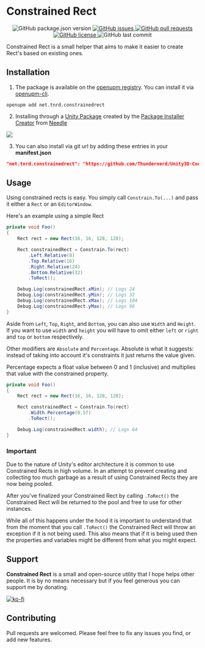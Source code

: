 # Constrained Rect

<p align="center">
	<img alt="GitHub package.json version" src ="https://img.shields.io/github/package-json/v/Thundernerd/Unity3D-ConstrainedRect" />
	<a href="https://github.com/Thundernerd/Unity3D-ConstrainedRect/issues">
		<img alt="GitHub issues" src ="https://img.shields.io/github/issues/Thundernerd/Unity3D-ConstrainedRect" />
	</a>
	<a href="https://github.com/Thundernerd/Unity3D-ConstrainedRect/pulls">
		<img alt="GitHub pull requests" src ="https://img.shields.io/github/issues-pr/Thundernerd/Unity3D-ConstrainedRect" />
	</a>
	<a href="https://github.com/Thundernerd/Unity3D-ConstrainedRect/blob/master/LICENSE.md">
		<img alt="GitHub license" src ="https://img.shields.io/github/license/Thundernerd/Unity3D-ConstrainedRect" />
	</a>
	<img alt="GitHub last commit" src ="https://img.shields.io/github/last-commit/Thundernerd/Unity3D-ConstrainedRect" />
</p>

Constrained Rect is a small helper that aims to make it easier to create Rect's based on existing ones.

## Installation
1. The package is available on the [openupm registry](https://openupm.com). You can install it via [openupm-cli](https://github.com/openupm/openupm-cli).
```
openupm add net.tnrd.constrainedrect
```
2. Installing through a [Unity Package](http://package-installer.glitch.me/v1/installer/package.openupm.com/net.tnrd.constrainedrect?registry=https://package.openupm.com) created by the [Package Installer Creator](https://package-installer.glitch.me) from [Needle](https://needle.tools)

[<img src="https://img.icons8.com/ios/50/000000/download--v1.png"/>](http://package-installer.glitch.me/v1/installer/package.openupm.com/net.tnrd.constrainedrect?registry=https://package.openupm.com)

3. You can also install via git url by adding these entries in your **manifest.json**
```json
"net.tnrd.constrainedrect": "https://github.com/Thundernerd/Unity3D-ConstrainedRect.git"
```


## Usage
Using constrained rects is easy. You simply call `Constrain.To(...)` and pass it either a `Rect` or an `EditorWindow`.


Here's an example using a simple Rect
```csharp
private void Foo()
{
    Rect rect = new Rect(16, 16, 128, 128);

    Rect constrainedRect = Constrain.To(rect)
        .Left.Relative(8)
        .Top.Relative(16)
        .Right.Relative(24)
        .Bottom.Relative(32)
        .ToRect();

    Debug.Log(constrainedRect.xMin); // Logs 24
    Debug.Log(constrainedRect.yMin); // Logs 32
    Debug.Log(constrainedRect.xMax); // Logs 104
    Debug.Log(constrainedRect.yMax); // Logs 96
}
```

Aside from `Left`, `Top`, `Right`, and `Bottom`, you can also use `Width` and `Height`. If you want to use `width` and `height` you will have to omit either `left` or `right` and `top` or `bottom` respectively. 

Other modifiers are `Absolute` and `Percentage`. 
Absolute is what it suggests: instead of taking into account it's constraints it just returns the value given.

Percentage expects a float value between 0 and 1 (inclusive) and multiplies that value with the constrained property.
```csharp
private void Foo()
{
    Rect rect = new Rect(16, 16, 128, 128);

    Rect constrainedRect = Constrain.To(rect)
        .Width.Percentage(0.5f)
        .ToRect();

    Debug.Log(constrainedRect.width); // Logs 64
}
```

### Important
Due to the nature of Unity's editor architecture it is common to use Constrained Rects in high volume. In an attempt to prevent creating and collecting too much garbage as a result of using Constrained Rects they are now being pooled.

After you've finalized your Constrained Rect by calling `.ToRect()` the Constrained Rect will be returned to the pool and free to use for other instances. 

While all of this happens under the hood it is important to understand that from the moment that you call `.ToRect()` the Constrained Rect will throw an exception if it is not being used. This also means that if it is being used then the properties and variables might be different from what you might expect.

## Support
**Constrained Rect** is a small and open-source utility that I hope helps other people. It is by no means necessary but if you feel generous you can support me by donating.

[![ko-fi](https://www.ko-fi.com/img/githubbutton_sm.svg)](https://ko-fi.com/J3J11GEYY)

## Contributing
Pull requests are welcomed. Please feel free to fix any issues you find, or add new features.
